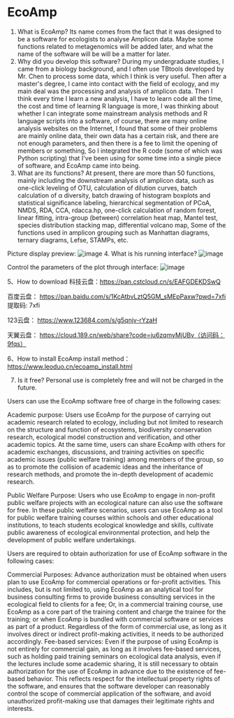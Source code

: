 # EcoAmp



1. What is EcoAmp? Its name comes from the fact that it was designed to be a software for ecologists to analyse Amplicon data. Maybe some functions related to metagenomics will be added later, and what the name of the software will be will be a matter for later.
2. Why did you develop this software? During my undergraduate studies, I came from a biology background, and I often use TBtools developed by Mr. Chen to process some data, which I think is very useful. Then after a master's degree, I came into contact with the field of ecology, and my main deal was the processing and analysis of amplicon data. Then I think every time I learn a new analysis, I have to learn code all the time, the cost and time of learning R language is more, I was thinking about whether I can integrate some mainstream analysis methods and R language scripts into a software, of course, there are many online analysis websites on the Internet, I found that some of their problems are mainly online data, their own data has a certain risk, and there are not enough parameters, and then there is a fee to limit the opening of members or something, So I integrated the R code (some of which was Python scripting) that I've been using for some time into a single piece of software, and EcoAmp came into being.
3. What are its functions? At present, there are more than 50 functions, mainly including the downstream analysis of amplicon data, such as one-click leveling of OTU, calculation of dilution curves, batch calculation of α diversity, batch drawing of histogram boxplots and statistical significance labeling, hierarchical segmentation of PCoA, NMDS, RDA, CCA, rdacca.hp, one-click calculation of random forest, linear fitting, intra-group (between) correlation heat map, Mantel test, species distribution stacking map, differential volcano map, Some of the functions used in amplicon grouping such as Manhattan diagrams, ternary diagrams, Lefse, STAMPs, etc.

Picture display preview:
![image](https://github.com/user-attachments/assets/f93eb76a-66ab-41a4-aa63-8a5160b75256)
4. What is his running interface?
 ![image](https://github.com/user-attachments/assets/0cc6217d-02cd-4470-8c54-29b8326263af)


Control the parameters of the plot through interface:
![image](https://github.com/user-attachments/assets/7642739f-ee92-4ac6-8361-030b9d25e2b8)



5、How to download
科技云盘：https://pan.cstcloud.cn/s/EAFGDEKDSwQ

百度云盘： https://pan.baidu.com/s/1KcAtbvLztQ5GM_sMEpPaxw?pwd=7xfi 提取码: 7xfi

123云盘：   https://www.123684.com/s/g5qnjv-rYzaH

天翼云盘： https://cloud.189.cn/web/share?code=ju6zqmyMjUBv（访问码：9fqs）

6、How to install
EcoAmp install method：https://www.leoduo.cn/ecoamp_install.html

7. Is it free? Personal use is completely free and will not be charged in the future.

Users can use the EcoAmp software free of charge in the following cases:

Academic purpose: Users use EcoAmp for the purpose of carrying out academic research related to ecology, including but not limited to research on the structure and function of ecosystems, biodiversity conservation research, ecological model construction and verification, and other academic topics. At the same time, users can share EcoAmp with others for academic exchanges, discussions, and training activities on specific academic issues (public welfare training) among members of the group, so as to promote the collision of academic ideas and the inheritance of research methods, and promote the in-depth development of academic research.

Public Welfare Purpose: Users who use EcoAmp to engage in non-profit public welfare projects with an ecological nature can also use the software for free. In these public welfare scenarios, users can use EcoAmp as a tool for public welfare training courses within schools and other educational institutions, to teach students ecological knowledge and skills, cultivate public awareness of ecological environmental protection, and help the development of public welfare undertakings.

Users are required to obtain authorization for use of EcoAmp software in the following cases:

Commercial Purposes: Advance authorization must be obtained when users plan to use EcoAmp for commercial operations or for-profit activities. This includes, but is not limited to, using EcoAmp as an analytical tool for business consulting firms to provide business consulting services in the ecological field to clients for a fee; Or, in a commercial training course, use EcoAmp as a core part of the training content and charge the trainee for the training; or when EcoAmp is bundled with commercial software or services as part of a product. Regardless of the form of commercial use, as long as it involves direct or indirect profit-making activities, it needs to be authorized accordingly. Fee-based services: Even if the purpose of using EcoAmp is not entirely for commercial gain, as long as it involves fee-based services, such as holding paid training seminars on ecological data analysis, even if the lectures include some academic sharing, it is still necessary to obtain authorization for the use of EcoAmp in advance due to the existence of fee-based behavior. This reflects respect for the intellectual property rights of the software, and ensures that the software developer can reasonably control the scope of commercial application of the software, and avoid unauthorized profit-making use that damages their legitimate rights and interests.
